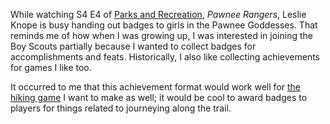 While watching S4 E4 of [Parks and Recreation](../notes/parks-and-recreation.md), _Pawnee Rangers_, Leslie Knope is busy handing out badges to girls in the Pawnee Goddesses. That reminds me of how when I was growing up, I was interested in joining the Boy Scouts partially because I wanted to collect badges for accomplishments and feats. Historically, I also like collecting achievements for games I like too.

It occurred to me that this achievement format would work well for [the hiking game](../notes/hiking-game.md) I want to make as well; it would be cool to award badges to players for things related to journeying along the trail.
